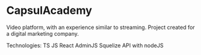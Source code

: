 # CapsulAcademy

Video platform, with an experience similar to streaming. Project created for a digital marketing company.

Technologies:
TS
JS
React
AdminJS
Squelize
API with nodeJS
